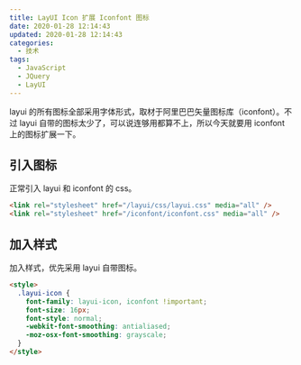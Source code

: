 ```yaml
---
title: LayUI Icon 扩展 Iconfont 图标
date: 2020-01-28 12:14:43
updated: 2020-01-28 12:14:43
categories:
  - 技术
tags:
  - JavaScript
  - JQuery
  - LayUI
---
```


layui 的所有图标全部采用字体形式，取材于阿里巴巴矢量图标库（iconfont）。不过 layui 自带的图标太少了，可以说连够用都算不上，所以今天就要用 iconfont 上的图标扩展一下。

<!--more-->

## 引入图标

正常引入 layui 和 iconfont 的 css。

```html
<link rel="stylesheet" href="/layui/css/layui.css" media="all" />
<link rel="stylesheet" href="/iconfont/iconfont.css" media="all" />
```

## 加入样式

加入样式，优先采用 layui 自带图标。

```html
<style>
  .layui-icon {
    font-family: layui-icon, iconfont !important;
    font-size: 16px;
    font-style: normal;
    -webkit-font-smoothing: antialiased;
    -moz-osx-font-smoothing: grayscale;
  }
</style>
```
